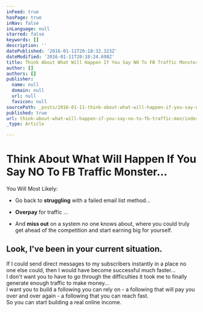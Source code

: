```yaml
---
inFeed: true
hasPage: true
inNav: false
inLanguage: null
starred: false
keywords: []
description: ''
datePublished: '2016-01-11T20:18:32.323Z'
dateModified: '2016-01-11T20:18:24.698Z'
title: Think About What Will Happen If You Say NO To FB Traffic Monster…
author: []
authors: []
publisher:
  name: null
  domain: null
  url: null
  favicon: null
sourcePath: _posts/2016-01-11-think-about-what-will-happen-if-you-say-no-to-fb-traffic-mon.md
published: true
url: think-about-what-will-happen-if-you-say-no-to-fb-traffic-mon/index.html
_type: Article

---
```

# Think About What Will Happen If You Say NO To **FB Traffic Monster**...

You Will Most Likely:

- Go back to **struggling** with a failed email list method...

- **Overpay** for traffic ...

- And **miss out** on a system no one knows about, where you could truly get ahead of the competition and start earning big for yourself.

## Look, I've been in your current situation.  
If I could send direct messages to my subscribers instantly in a place no one else could, then I would have become successful much faster...  
I don't want you to have to go through the difficulties it took me to finally generate enough traffic to make money...  
I want you to build a following you can rely on - a following that will pay you over and over again - a following that you can reach fast.  
So you can start building a real online income.